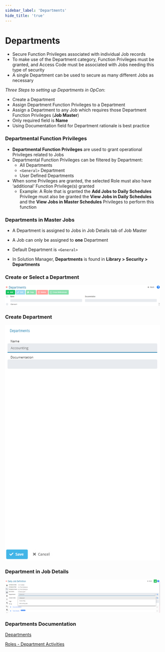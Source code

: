 ```yaml
---
sidebar_label: 'Departments'
hide_title: 'true'
---
```


# Departments

* Secure Function Privileges associated with individual Job records
* To make use of the Department category, Function Privileges must be granted, and Access Code must be associated with Jobs needing this type of security 
* A single Department can be used to secure as many different Jobs as necessary

_Three Steps to setting up Departments in OpCon_:  

* Create a Department
* Assign Department Function Privileges to a Department 
* Assign a Department to any Job which requires those Department Function Privileges (**Job Master**)
* Only required field is **Name**  
* Using Documentation field for Department rationale is best practice

### Departmental Function Privileges

* **Departmental Function Privileges** are used to grant operational Privileges related to Jobs
* Departmental Function Privileges can be filtered by Department:
    * All Departments
    * ```<General>``` Department
    * User Defined Departments
* When some Privileges are granted, the selected Role must also have ‘additional’ Function Privilege(s) granted
    * Example: A Role that is granted the **Add Jobs to Daily Schedules** Privilege must also be granted the **View Jobs in Daily Schedules** and the  **View Jobs in Master Schedules** Privileges to perform this function

### Departments in Master Jobs

* A Department is assigned to Jobs in Job Details tab of Job Master
* A Job can only be assigned to **one** Department
* Default Department is ```<General>```


* In Solution Manager, **Departments** is found in **Library > Security > Departments**

### Create or Select a Department

![](../static/img/department-main-screen-66a5886bedb13f46d1b085aa9d28ea63.png)

### Create Department

![](../static/img/sm-departments-create-28b51f47f67a9bd96c66c18c54180bed.png)

### Department in Job Details

![](../static/img/sm-departments-job-definition-91467ab5db53fdf9ca865d9f50d155f1.png)

### Departments Documentation

[Departments](https://help.smatechnologies.com/opcon/core/objects/departments)

[Roles - Department Activities](https://help.smatechnologies.com/opcon/core/Files/UI/Solution-Manager/Library/AccessManagement/Roles/Modifying-Roles-And-Privileges/Department-Activities)
